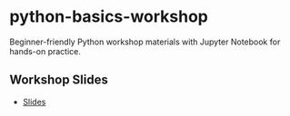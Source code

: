 # python-basics-workshop
Beginner-friendly Python workshop materials with Jupyter Notebook for hands-on practice.

## Workshop Slides
- [Slides](https://www.canva.com/design/DAGx1ec7oG0/PzXf6XiwkDtIY4y5suV0rA/edit?utm_content=DAGx1ec7oG0&utm_campaign=designshare&utm_medium=link2&utm_source=sharebutton)